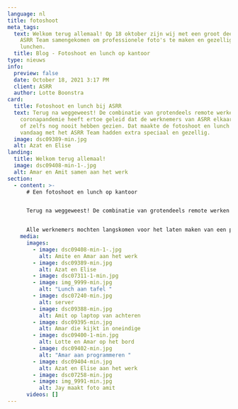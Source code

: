 ```yaml
---
language: nl
title: fotoshoot
meta_tags:
  text: Welkom terug allemaal! Op 18 oktober zijn wij met een groot deel van het
    ASRR Team samengekomen om professionele foto's te maken en gezellig te
    lunchen.
  title: Blog - Fotoshoot en lunch op kantoor
type: nieuws
info:
  preview: false
  date: October 18, 2021 3:17 PM
  client: ASRR
  author: Lotte Boonstra
card:
  title: Fotoshoot en lunch bij ASRR
  text: Terug na weggeweest! De combinatie van grotendeels remote werken en de
    coronapandemie heeft ertoe geleid dat de werknemers van ASRR elkaar weinig
    of zelfs nog nooit hebben gezien. Dat maakte de fotoshoot en lunch die wij
    vandaag met het ASRR Team hadden extra speciaal en gezellig.
  image: dsc09389-min.jpg
  alt: Azat en Elise
landing:
  title: Welkom terug allemaal!
  image: dsc09408-min-1-.jpg
  alt: Amar en Amit samen aan het werk
section:
  - content: >-
      # Een fotoshoot en lunch op kantoor


      Terug na weggeweest! De combinatie van grotendeels remote werken en de coronapandemie heeft ertoe geleid dat de werknemers van ASRR elkaar weinig of zelfs nog nooit hebben gezien. Dat maakte de fotoshoot en lunch die wij vandaag met het ASRR Team hadden extra speciaal en gezellig.


      Alle werknemers mochten langskomen voor het laten maken van een professionele foto. Naast de professionele portretfoto’s hebben we nog wat 'casual' foto’s geschoten voor op de website. Daarna zijn wij gezellig met zijn allen aan de lunchtafel geschoven. Het was een leuke ervaring om (bijna) het hele ASRR Team bij elkaar te zien en samen van een lekkere lunch te genieten. Zelfs ASRR is zo nu en dan toch nog een beetje traditioneel.
    media:
      images:
        - image: dsc09408-min-1-.jpg
          alt: Amite en Amar aan het werk
        - image: dsc09389-min.jpg
          alt: Azat en Elise
        - image: dsc07311-1-min.jpg
        - image: img_9999-min.jpg
          alt: "Lunch aan tafel "
        - image: dsc07240-min.jpg
          alt: server
        - image: dsc09388-min.jpg
          alt: Amit op laptop van achteren
        - image: dsc09395-min.jpg
          alt: Amar die kijkt in oneindige
        - image: dsc09400-1-min.jpg
          alt: Lotte en Amar op het bord
        - image: dsc09402-min.jpg
          alt: "Amar aan programmeren "
        - image: dsc09404-min.jpg
          alt: Azat en Elise aan het werk
        - image: dsc07258-min.jpg
        - image: img_9991-min.jpg
          alt: Jay maakt foto amit
      videos: []
---
```

